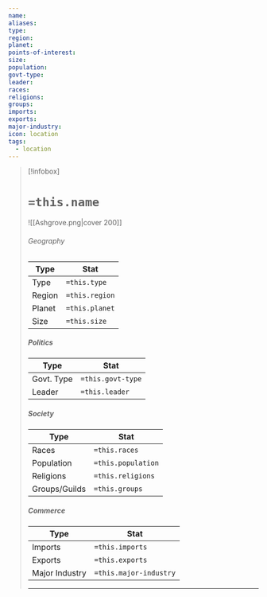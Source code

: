 ```yaml
---
name: 
aliases: 
type: 
region: 
planet: 
points-of-interest: 
size: 
population: 
govt-type: 
leader: 
races: 
religions: 
groups: 
imports: 
exports: 
major-industry: 
icon: location
tags:
  - location
---
```

> [!infobox]
> # `=this.name`
> ![[Ashgrove.png|cover 200]]
> ###### Geography
> | Type | Stat |
> | ---- | ---- |
> | Type | `=this.type` |
> | Region | `=this.region` |
> |  Planet | `=this.planet` |
> |  Size    | `=this.size`   |
> 
> ##### Politics
> | Type | Stat |
> | ---- | ---- |
> | Govt. Type | `=this.govt-type` |
> | Leader | `=this.leader` |
> 
> ##### Society
> | Type | Stat |
> | ---- | ---- |
> | Races | `=this.races` |
> | Population | `=this.population` |
> | Religions | `=this.religions` |
> | Groups/Guilds | `=this.groups`|
> 
> ##### Commerce
> | Type | Stat |
> | ---- | ---- |
> | Imports | `=this.imports` |
> | Exports | `=this.exports` |
> | Major Industry | `=this.major-industry` |
> ---

